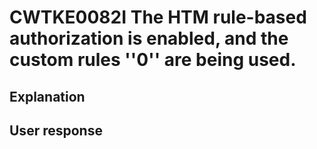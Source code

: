 # CWTKE0082I The HTM rule-based authorization is enabled, and the custom rules ''0'' are being used.

## Explanation

## User response